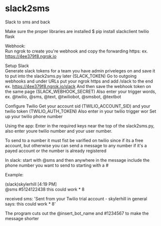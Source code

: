 # slack2sms
Slack to sms and back

Make sure the proper libraries are installed 
        $ pip install slackclient twilio flask
   
Webhook:   
Run ngrok to create you're webhook and copy the forwarding https: ex. https://4ee379f8.ngrok.io
   
Setup Slack   
Generate slack tokens for a team you have admin priveleges on and save it to put into the slack2sms.py later (SLACK_TOKEN)
Go to outgoing webhooks and under URLs put your ngrok https and add /slack to the end
ex. https://4ee379f8.ngrok.io/slack
And then save the webhook token on the same page (SLACK_WEBHOOK_SECRET)
Also enter your trigger words, ex. @twilio, @sms, @text, @twiliobot, @smsbot, @textbot

Configure Twilio
Get your account sid (TWILIO_ACCOUNT_SID) and your twilio token (TWILIO_AUTH_TOKEN)
Also enter in your twilio trigger wor
Set up your twilio phone number

Using the app:
Enter in the required keys near the top of the slack2sms.py, also enter youre twilio number and your user number.

To send to a number it must fist be varified on twilio since if its a free account, but otherwise you can send a message to any number if it's a payed account or the number is already registered
        
In slack: start with @sms and then anywhere in the message include the phone number you want to send to starting with a #
        
        
Example:

(slack)skylerhill [4:19 PM]  
@sms #5124122438 this could work * 8

received sms: 'Sent from your Twilio trial account - skylerhill in general says:   this could work * 8’
    
    
The program cuts out the @insert_bot_name and #1234567 to make the message shorter
